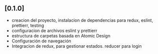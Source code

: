 ## [0.1.0]
- creacion del proyecto,  instalacion de dependencias para redux, eslint, prettierr, testing
- configuracion de archivos eslint y prettierr
- estructura de carpetas basada en Atomic Design
- Configuración de navegación
- Integracion de redux, para gestionar estados. reducer para login